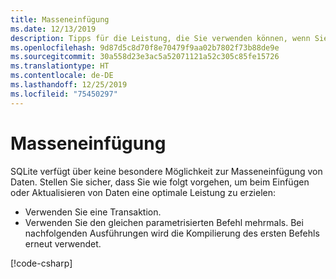 ```yaml
---
title: Masseneinfügung
ms.date: 12/13/2019
description: Tipps für die Leistung, die Sie verwenden können, wenn Sie zahlreiche Änderungen an der Datenbank vornehmen
ms.openlocfilehash: 9d87d5c8d70f8e70479f9aa02b7802f73b88de9e
ms.sourcegitcommit: 30a558d23e3ac5a52071121a52c305c85fe15726
ms.translationtype: HT
ms.contentlocale: de-DE
ms.lasthandoff: 12/25/2019
ms.locfileid: "75450297"
---
```

# <a name="bulk-insert"></a>Masseneinfügung

SQLite verfügt über keine besondere Möglichkeit zur Masseneinfügung von Daten. Stellen Sie sicher, dass Sie wie folgt vorgehen, um beim Einfügen oder Aktualisieren von Daten eine optimale Leistung zu erzielen:

- Verwenden Sie eine Transaktion.
- Verwenden Sie den gleichen parametrisierten Befehl mehrmals. Bei nachfolgenden Ausführungen wird die Kompilierung des ersten Befehls erneut verwendet.

[!code-csharp[](../../../../samples/snippets/standard/data/sqlite/BulkInsertSample/Program.cs?name=snippet_BulkInsert)]

